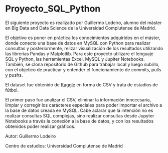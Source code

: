 # Proyecto_SQL_Python

El siguiente proyecto es realizado por Guillermo Lodeiro, alumno del máster en Big Data and Data Science de la Universidad Complutense de Madrid. 

El objetivo es poner en práctica los conocimientos adquiridos en el máster, donde conecto una base de datos en MySQL con Python para realizar consultas y posteriormente, relizar visualización de los resultados utilizando las librerías Pandas y Matplotlib. Para este proyecto utilizare el lenguaje SQL y Python, las herramientas Excel, MySQL y Jupiter Notebooks. También, se clona repositorio de Github para trabajar local y luego subirlo, con el objetico de practicar y entender el funcionamiento de  commits, pulls y pushs.

El dataset fue obtenido de [Kaggle](https://www.kaggle.com/datasets/imtkaggleteam/football-stadiums) en forma de CSV y trata de estadios de fútbol. 

El primer paso fue analizar el CSV, eliminar la información innecesaria, limpiar y corregir los carácteres especiales para poder importar el archivo a la base de datos creada en MySQL. Cabe aclarar que la intención no es realizar consultas SQL complejas, sino realizar consultas desde Jupyter Notebooks a través la conexión a la base de datos, y con los resultados obtenidos poder realizar gráficos.

Autor: Guillermo Lodeiro

Centro de estudios: Universidad Complutense de Madrid

